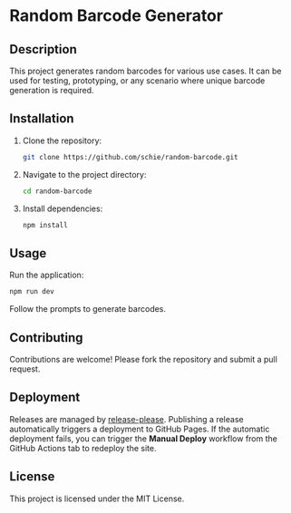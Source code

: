 # Random Barcode Generator

## Description

This project generates random barcodes for various use cases. It can be used for testing, prototyping, or any scenario where unique barcode generation is required.

## Installation

1. Clone the repository:
   ```bash
   git clone https://github.com/schie/random-barcode.git
   ```
2. Navigate to the project directory:
   ```bash
   cd random-barcode
   ```
3. Install dependencies:
   ```bash
   npm install
   ```

## Usage

Run the application:

```bash
npm run dev
```

Follow the prompts to generate barcodes.

## Contributing

Contributions are welcome! Please fork the repository and submit a pull request.

## Deployment

Releases are managed by [release-please](https://github.com/googleapis/release-please).
Publishing a release automatically triggers a deployment to GitHub Pages.
If the automatic deployment fails, you can trigger the **Manual Deploy** workflow
from the GitHub Actions tab to redeploy the site.

## License

This project is licensed under the MIT License.
